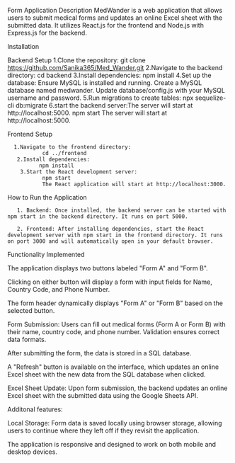 Form Application
Description
MedWander is a web application that allows users to submit medical forms and updates an online Excel sheet with the submitted data. It utilizes React.js for the frontend and Node.js with Express.js for the backend.

Installation

Backend Setup
1.Clone the repository:
     git clone https://github.com/Sanika365/Med_Wander.git
2.Navigate to the backend directory:
    cd backend
3.Install dependencies:
    npm install
4.Set up the database:
Ensure MySQL is installed and running.
Create a MySQL database named medwander.
Update database/config.js with your MySQL username and password.
5.Run migrations to create tables:
     npx sequelize-cli db:migrate
6.start the backend server:The server will start at http://localhost:5000.
      npm start
      The server will start at http://localhost:5000.

Frontend Setup

      1.Navigate to the frontend directory:
               cd ../frontend
       2.Install dependencies:
              npm install
        3.Start the React development server:
               npm start
               The React application will start at http://localhost:3000.
               
 How to Run the Application

       1. Backend: Once installed, the backend server can be started with npm start in the backend directory. It runs on port 5000.

       2. Frontend: After installing dependencies, start the React development server with npm start in the frontend directory. It runs on port 3000 and will automatically open in your default browser.
       
Functionality Implemented

The application displays two buttons labeled "Form A" and "Form B".

Clicking on either button will display a form with input fields for Name, Country Code, and Phone Number.

The form header dynamically displays "Form A" or "Form B" based on the selected button.

Form Submission: Users can fill out medical forms (Form A or Form B) with their name, country code, and phone number. Validation ensures correct data formats.

After submitting the form, the data is stored in a SQL database.

A "Refresh" button is available on the interface, which updates an online Excel sheet with the new data from the SQL database when clicked.

Excel Sheet Update: Upon form submission, the backend updates an online Excel sheet with the submitted data using the Google Sheets API.

Additonal features:

Local Storage: Form data is saved locally using browser storage, allowing users to continue where they left off if they revisit the application.

The application is responsive and designed to work on both mobile and desktop devices.


  




